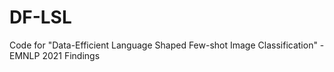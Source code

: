 # DF-LSL

Code for "Data-Efficient Language Shaped Few-shot Image Classification" - EMNLP 2021 Findings
